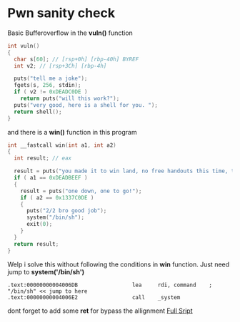 # Pwn sanity check

Basic Bufferoverflow in the **vuln()** function

```c
int vuln()
{
  char s[60]; // [rsp+0h] [rbp-40h] BYREF
  int v2; // [rsp+3Ch] [rbp-4h]

  puts("tell me a joke");
  fgets(s, 256, stdin);
  if ( v2 != 0xDEADC0DE )
    return puts("will this work?");
  puts("very good, here is a shell for you. ");
  return shell();
}
```

and there is a **win()** function in this program

```c
int __fastcall win(int a1, int a2)
{
  int result; // eax

  result = puts("you made it to win land, no free handouts this time, try harder");
  if ( a1 == 0xDEADBEEF )
  {
    result = puts("one down, one to go!");
    if ( a2 == 0x1337C0DE )
    {
      puts("2/2 bro good job");
      system("/bin/sh");
      exit(0);
    }
  }
  return result;
}
```

Welp i solve this without following the conditions in **win** function.
Just need jump to **system('/bin/sh')**

```
.text:00000000004006DB                 lea     rdi, command    ; "/bin/sh" << jump to here
.text:00000000004006E2                 call    _system
```

dont forget to add some **ret** for bypass the allignment
[Full Sript](https://github.com/L29/Binary-Writeup/blob/main/dCTF/PWN%20sanity%20check/exploit.py)
